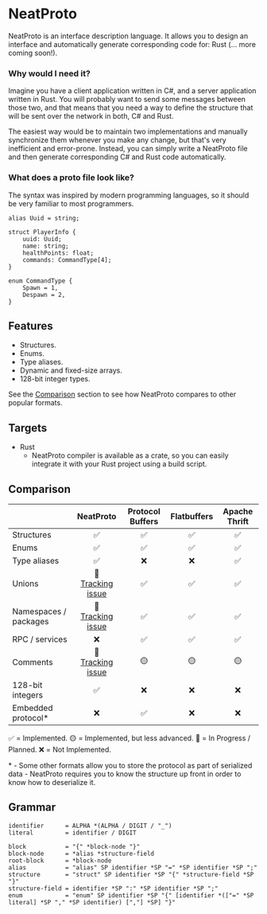 # NeatProto

NeatProto is an interface description language.
It allows you to design an interface and automatically generate corresponding code for: Rust (... more coming soon!).

### Why would I need it?

Imagine you have a client application written in C#, and a server application written in Rust.
You will probably want to send some messages between those two, and that means that you need
a way to define the structure that will be sent over the network in both, C# and Rust.

The easiest way would be to maintain two implementations and manually synchronize them whenever
you make any change, but that's very inefficient and error-prone. Instead, you can simply write a NeatProto file and
then generate corresponding C# and Rust code automatically.

### What does a proto file look like?

The syntax was inspired by modern programming languages, so it should be very familiar to most programmers.

```
alias Uuid = string;

struct PlayerInfo {
    uuid: Uuid;
    name: string;
    healthPoints: float;
    commands: CommandType[4];
}

enum CommandType {
    Spawn = 1,
    Despawn = 2,
}
```

## Features

* Structures.
* Enums.
* Type aliases.
* Dynamic and fixed-size arrays.
* 128-bit integer types.

See the <a href="#Comparison">Comparison</a> section to see how NeatProto compares to other popular formats.

## Targets

* Rust
    - NeatProto compiler is available as a crate, so you can easily integrate it with your Rust project using a
      build script.

## Comparison

|                       |                                NeatProto                                | Protocol Buffers | Flatbuffers | Apache Thrift |
|-----------------------|:-----------------------------------------------------------------------:|:----------------:|:-----------:|:-------------:|
| Structures            |                                    ✅                                    |        ✅         |      ✅      |       ✅       |
| Enums                 |                                    ✅                                    |        ✅         |      ✅      |       ✅       |
| Type aliases          |                                    ✅                                    |        ❌         |      ❌      |       ✅       |
| Unions                | 🚧<br/>[Tracking issue](https://github.com/adamwych/neatproto/issues/1) |        ✅         |      ✅      |       ✅       |
| Namespaces / packages | 🚧<br/>[Tracking issue](https://github.com/adamwych/neatproto/issues/2) |        ✅         |      ✅      |       ✅       |
| RPC / services        |                                    ❌                                    |        ✅         |      ✅      |       ✅       |
| Comments              | 🚧<br/>[Tracking issue](https://github.com/adamwych/neatproto/issues/3) |        🟡        |     🟡      |      🟡       |
| 128-bit integers      |                                    ✅                                    |        ❌         |      ❌      |       ❌       |
| Embedded protocol*    |                                    ❌                                    |        ✅         |      ❌      |       ❌       |

✅ = Implemented.
🟡 = Implemented, but less advanced.
🚧 = In Progress / Planned.
❌ = Not Implemented.

\* - Some other formats allow you to store the protocol as part of serialized data - NeatProto requires you to know
the structure up front in order to know how to deserialize it.

## Grammar

```abnf
identifier      = ALPHA *(ALPHA / DIGIT / "_")
literal         = identifier / DIGIT

block           = "{" *block-node "}"
block-node      = *alias *structure-field
root-block      = *block-node 
alias           = "alias" SP identifier *SP "=" *SP identifier *SP ";"
structure       = "struct" SP identifier *SP "{" *structure-field *SP "}"
structure-field = identifier *SP ":" *SP identifier *SP ";"
enum            = "enum" SP identifier *SP "{" [identifier *(["=" *SP literal] *SP "," *SP identifier) [","] *SP] "}"
```
